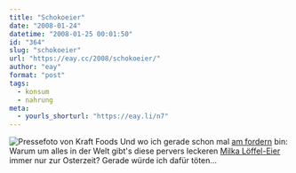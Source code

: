 ```yaml
---
title: "Schokoeier"
date: "2008-01-24"
datetime: "2008-01-25 00:01:50"
id: "364"
slug: "schokoeier"
url: "https://eay.cc/2008/schokoeier/"
author: "eay"
format: "post"
tags:
  - konsum
  - nahrung
meta:
  - yourls_shorturl: "https://eay.li/n7"
---
```


![](/uploads/2008/milkaei.jpg "Pressefoto von Kraft Foods") Und wo ich gerade schon mal [am fordern](//eay.cc/2008/stillstand/) bin: Warum um alles in der Welt gibt's diese pervers leckeren [Milka Löffel-Eier](http://www.ciao.de/Milka_Loffel_Ei__668013) immer nur zur Osterzeit? Gerade würde ich dafür töten...
